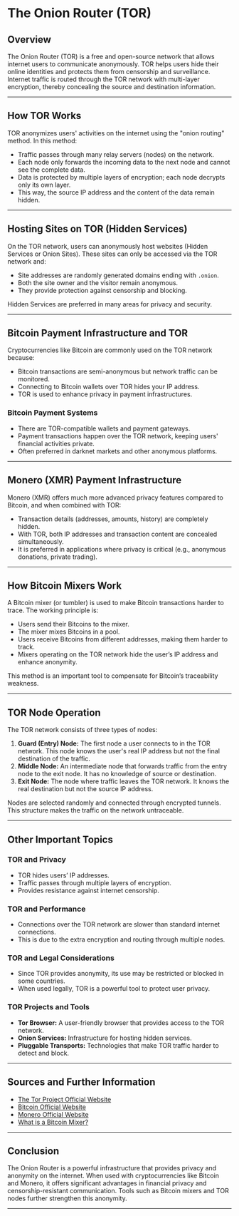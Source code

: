 # The Onion Router (TOR)

## Overview

The Onion Router (TOR) is a free and open-source network that allows internet users to communicate anonymously. TOR helps users hide their online identities and protects them from censorship and surveillance. Internet traffic is routed through the TOR network with multi-layer encryption, thereby concealing the source and destination information.

---

## How TOR Works

TOR anonymizes users' activities on the internet using the "onion routing" method. In this method:

- Traffic passes through many relay servers (nodes) on the network.
- Each node only forwards the incoming data to the next node and cannot see the complete data.
- Data is protected by multiple layers of encryption; each node decrypts only its own layer.
- This way, the source IP address and the content of the data remain hidden.

---

## Hosting Sites on TOR (Hidden Services)

On the TOR network, users can anonymously host websites (Hidden Services or Onion Sites). These sites can only be accessed via the TOR network and:

- Site addresses are randomly generated domains ending with `.onion`.
- Both the site owner and the visitor remain anonymous.
- They provide protection against censorship and blocking.

Hidden Services are preferred in many areas for privacy and security.

---

## Bitcoin Payment Infrastructure and TOR

Cryptocurrencies like Bitcoin are commonly used on the TOR network because:

- Bitcoin transactions are semi-anonymous but network traffic can be monitored.
- Connecting to Bitcoin wallets over TOR hides your IP address.
- TOR is used to enhance privacy in payment infrastructures.

### Bitcoin Payment Systems

- There are TOR-compatible wallets and payment gateways.
- Payment transactions happen over the TOR network, keeping users' financial activities private.
- Often preferred in darknet markets and other anonymous platforms.

---

## Monero (XMR) Payment Infrastructure

Monero (XMR) offers much more advanced privacy features compared to Bitcoin, and when combined with TOR:

- Transaction details (addresses, amounts, history) are completely hidden.
- With TOR, both IP addresses and transaction content are concealed simultaneously.
- It is preferred in applications where privacy is critical (e.g., anonymous donations, private trading).

---

## How Bitcoin Mixers Work

A Bitcoin mixer (or tumbler) is used to make Bitcoin transactions harder to trace. The working principle is:

- Users send their Bitcoins to the mixer.
- The mixer mixes Bitcoins in a pool.
- Users receive Bitcoins from different addresses, making them harder to track.
- Mixers operating on the TOR network hide the user’s IP address and enhance anonymity.

This method is an important tool to compensate for Bitcoin’s traceability weakness.

---

## TOR Node Operation

The TOR network consists of three types of nodes:

1. **Guard (Entry) Node:** The first node a user connects to in the TOR network. This node knows the user's real IP address but not the final destination of the traffic.
2. **Middle Node:** An intermediate node that forwards traffic from the entry node to the exit node. It has no knowledge of source or destination.
3. **Exit Node:** The node where traffic leaves the TOR network. It knows the real destination but not the source IP address.

Nodes are selected randomly and connected through encrypted tunnels. This structure makes the traffic on the network untraceable.

---

## Other Important Topics

### TOR and Privacy

- TOR hides users’ IP addresses.
- Traffic passes through multiple layers of encryption.
- Provides resistance against internet censorship.

### TOR and Performance

- Connections over the TOR network are slower than standard internet connections.
- This is due to the extra encryption and routing through multiple nodes.

### TOR and Legal Considerations

- Since TOR provides anonymity, its use may be restricted or blocked in some countries.
- When used legally, TOR is a powerful tool to protect user privacy.

### TOR Projects and Tools

- **Tor Browser:** A user-friendly browser that provides access to the TOR network.
- **Onion Services:** Infrastructure for hosting hidden services.
- **Pluggable Transports:** Technologies that make TOR traffic harder to detect and block.

---

## Sources and Further Information

- [The Tor Project Official Website](https://www.torproject.org/)
- [Bitcoin Official Website](https://bitcoin.org/)
- [Monero Official Website](https://www.getmonero.org/)
- [What is a Bitcoin Mixer?](https://www.investopedia.com/terms/b/bitcoin-mixer.asp)

---

## Conclusion

The Onion Router is a powerful infrastructure that provides privacy and anonymity on the internet. When used with cryptocurrencies like Bitcoin and Monero, it offers significant advantages in financial privacy and censorship-resistant communication. Tools such as Bitcoin mixers and TOR nodes further strengthen this anonymity.

---
